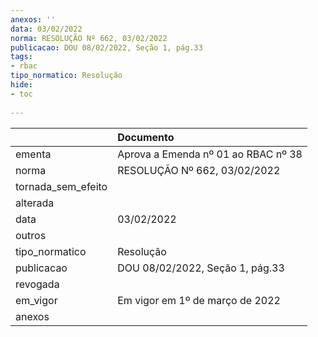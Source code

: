 ```yaml
---
anexos: ''
data: 03/02/2022
norma: RESOLUÇÃO Nº 662, 03/02/2022
publicacao: DOU 08/02/2022, Seção 1, pág.33
tags:
- rbac
tipo_normatico: Resolução
hide: 
- toc 
 
---
```


|                    | Documento                           |
|:-------------------|:------------------------------------|
| ementa             | Aprova a Emenda nº 01 ao RBAC nº 38 |
| norma              | RESOLUÇÃO Nº 662, 03/02/2022        |
| tornada_sem_efeito |                                     |
| alterada           |                                     |
| data               | 03/02/2022                          |
| outros             |                                     |
| tipo_normatico     | Resolução                           |
| publicacao         | DOU 08/02/2022, Seção 1, pág.33     |
| revogada           |                                     |
| em_vigor           | Em vigor em 1º de março de 2022     |
| anexos             |                                     |